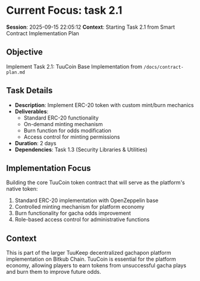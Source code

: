 # Current Focus: task 2.1

**Session**: 2025-09-15 22:05:12
**Context**: Starting Task 2.1 from Smart Contract Implementation Plan

## Objective
Implement Task 2.1: TuuCoin Base Implementation from `/docs/contract-plan.md`

## Task Details
- **Description**: Implement ERC-20 token with custom mint/burn mechanics
- **Deliverables**:
  - Standard ERC-20 functionality
  - On-demand minting mechanism
  - Burn function for odds modification
  - Access control for minting permissions
- **Duration**: 2 days
- **Dependencies**: Task 1.3 (Security Libraries & Utilities)

## Implementation Focus
Building the core TuuCoin token contract that will serve as the platform's native token:
1. Standard ERC-20 implementation with OpenZeppelin base
2. Controlled minting mechanism for platform economy
3. Burn functionality for gacha odds improvement
4. Role-based access control for administrative functions

## Context
This is part of the larger TuuKeep decentralized gachapon platform implementation on Bitkub Chain. TuuCoin is essential for the platform economy, allowing players to earn tokens from unsuccessful gacha plays and burn them to improve future odds.